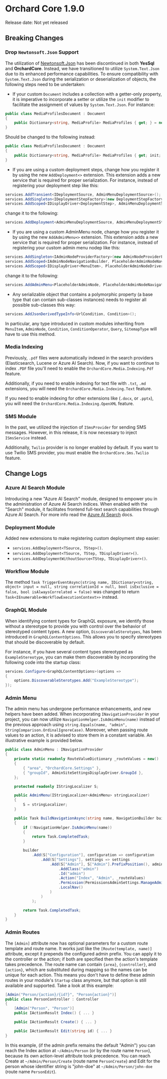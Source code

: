 # Orchard Core 1.9.0

Release date: Not yet released

## Breaking Changes

### Drop `Newtonsoft.Json` Support

The utilization of [Newtonsoft.Json](https://www.nuget.org/packages/Newtonsoft.Json) has been discontinued in both **YesSql** and **OrchardCore**. Instead, we have transitioned to utilize `System.Text.Json` due to its enhanced performance capabilities. To ensure compatibility with `System.Text.Json` during the serialization or deserialization of objects, the following steps need to be undertaken:

 - If your custom `Document` includes a collection with a getter-only property, it is imperative to incorporate a setter or utilize the `init` modifier to facilitate the assignment of values by `System.Text.Json`. For instance:

```csharp
public class MediaProfilesDocument : Document
{
    public Dictionary<string, MediaProfile> MediaProfiles { get; } = new(StringComparer.OrdinalIgnoreCase);
}
```

Should be changed to the following instead:

```csharp
public class MediaProfilesDocument : Document
{
    public Dictionary<string, MediaProfile> MediaProfiles { get; init; } = new(StringComparer.OrdinalIgnoreCase);
}
```

  - If you are using a custom deployment steps, change how you register it by using the new `AddDeployment<>` extension. This extension adds a new service that is required for proper serialization. For instance, instead of registering your deployment step like this:

```csharp
services.AddTransient<IDeploymentSource, AdminMenuDeploymentSource>();
services.AddSingleton<IDeploymentStepFactory>(new DeploymentStepFactory<AdminMenuDeploymentStep>());
services.AddScoped<IDisplayDriver<DeploymentStep>, AdminMenuDeploymentStepDriver>();
```

change it to the following:

```csharp
services.AddDeployment<AdminMenuDeploymentSource, AdminMenuDeploymentStep, AdminMenuDeploymentStepDriver>();
```

  - If you are using a custom AdminMenu node, change how you register it by using the new `AddAdminMenu<>` extension. This extension adds a new service that is required for proper serialization. For instance, instead of registering your custom admin menu nodep like this:

```csharp
services.AddSingleton<IAdminNodeProviderFactory>(new AdminNodeProviderFactory<PlaceholderAdminNode>());
services.AddScoped<IAdminNodeNavigationBuilder, PlaceholderAdminNodeNavigationBuilder>();
services.AddScoped<IDisplayDriver<MenuItem>, PlaceholderAdminNodeDriver>();
```

change it to the following:

```csharp
services.AddAdminMenu<PlaceholderAdminNode, PlaceholderAdminNodeNavigationBuilder, PlaceholderAdminNodeDriver>();
```

  - Any serializable object that contains a polymorphic property (a base type that can contain sub-classes instances) needs to register all possible sub-classes this way:

```csharp
services.AddJsonDerivedTypeInfo<UrlCondition, Condition>();
```

In particular, any type introduced in custom modules inheriting from `MenuItem`, `AdminNode`, `Condition`, `ConditionOperator`, `Query`, `SitemapType` will have to use this method.

### Media Indexing

Previously, `.pdf` files were automatically indexed in the search providers (Elasticsearch, Lucene or Azure AI Search). Now, if you want to continue to index `.PDF` file you'll need to enable the `OrchardCore.Media.Indexing.Pdf` feature.

Additionally, if you need to enable indexing for text file with `.txt`, `.md` extensions, you will need the `OrchardCore.Media.Indexing.Text` feature.

If you need to enable indexing for other extensions like (`.docx`, or `.pptx`), you will need the `OrchardCore.Media.Indexing.OpenXML` feature.

### SMS Module

In the past, we utilized the injection of `ISmsProvider` for sending SMS messages. However, in this release, it is now necessary to inject `ISmsService` instead.

Additionally, `Twilio` provider is no longer enabled by default. If you want to use Twilio SMS provider, you must enable the `OrchardCore.Sms.Twilio` feature.

## Change Logs

### Azure AI Search Module

Introducing a new "Azure AI Search" module, designed to empower you in the administration of Azure AI Search indices. When enabled with the "Search" module, it facilitates frontend full-text search capabilities through Azure AI Search. For more info read the [Azure AI Search](../reference/modules/AzureAISearch/README.md) docs.

### Deployment Module

Added new extensions to make registering custom deployment step easier:

- `services.AddDeployment<TSource, TStep>()`.
- `services.AddDeployment<TSource, TStep, TDisplayDriver>()`.
- `services.AddDeploymentWithoutSource<TStep, TDisplayDriver>()`.

### Workflow Module

 The method `Task TriggerEventAsync(string name, IDictionary<string, object> input = null, string correlationId = null, bool isExclusive = false, bool isAlwaysCorrelated = false)` 
 was changed to return `Task<IEnumerable<WorkflowExecutionContext>>` instead.

### GraphQL Module

When identifying content types for GraphQL exposure, we identify those without a stereotype to provide you with control over the behavior of stereotyped content types. A new option, `DiscoverableSterotypes`, has been introduced in `GraphQLContentOptions`. This allows you to specify stereotypes that should be discoverable by default.

For instance, if you have several content types stereotyped as `ExampleStereotype`, you can make them discoverable by incorporating the following code into the startup class:

```csharp
services.Configure<GraphQLContentOptions>(options =>
{
    options.DiscoverableSterotypes.Add("ExampleStereotype");
});
```

### Admin Menu

The admin menu has undergone performance enhancements, and new helpers have been added. When incorporating `INavigationProvider` in your project, you can now utilize `NavigationHelper.IsAdminMenu(name)` instead of the previous approach using `string.Equals(name, "admin", StringComparison.OrdinalIgnoreCase)`. Moreover, when passing route values to an action, it is advised to store them in a constant variable. An illustrative example is provided below.

```csharp
public class AdminMenu : INavigationProvider
{
    private static readonly RouteValueDictionary _routeValues = new()
    {
        { "area", "OrchardCore.Settings" },
        { "groupId", AdminSiteSettingsDisplayDriver.GroupId },
    };

    protected readonly IStringLocalizer S;

    public AdminMenu(IStringLocalizer<AdminMenu> stringLocalizer)
    {
        S = stringLocalizer;
    }

    public Task BuildNavigationAsync(string name, NavigationBuilder builder)
    {
        if (!NavigationHelper.IsAdminMenu(name))
        {
            return Task.CompletedTask;
        }

        builder
            .Add(S["Configuration"], configuration => configuration
                .Add(S["Settings"], settings => settings
                    .Add(S["Admin"], S["Admin"].PrefixPosition(), admin => admin
                        .AddClass("admin")
                        .Id("admin")
                        .Action("Index", "Admin", _routeValues)
                        .Permission(PermissionsAdminSettings.ManageAdminSettings)
                        .LocalNav()
                    )
                )
            );

        return Task.CompletedTask;
    }
}
```

### Admin Routes

The `[Admin]` attribute now has optional parameters for a custom route template and route name. It works just like the `[Route(template, name)]` attribute, except it prepends the configured admin prefix. You can apply it to the controller or the action; if both are specified then the action's template takes precedence. The route name can contain `{area}`, `{controller}`, and `{action}`, which are substituted during mapping so the names can be unique for each action. This means you don't have to define these admin routes in your module's `Startup` class anymore, but that option is still available and supported. Take a look at this example:

```csharp
[Admin("Person/{action}/{id?}", "Person{action}")]
public class PersonController : Controller
{
    [Admin("Person", "Person")]
    public IActionResult Index() { ... }

    public IActionResult Create() { ... }

    public IActionResult Edit(string id) { ... }
}
```

In this example, (if the admin prefix remains the default "Admin") you can reach the Index action at `~/Admin/Person` (or by the route name `Person`), because its own action-level attribute took precedence. You can reach Create at `~/Admin/Person/Create` (route name `PersonCreate`) and Edit for the person whose identifier string is "john-doe" at `~/Admin/Person/john-doe` (route name `PersonEdit`).
